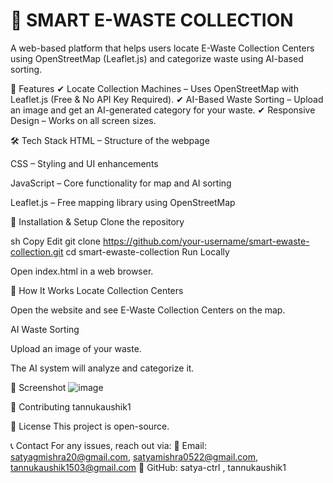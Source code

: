# 📌 SMART E-WASTE COLLECTION

A web-based platform that helps users locate E-Waste Collection Centers using OpenStreetMap (Leaflet.js) and categorize waste using AI-based sorting.

🔹 Features
✔ Locate Collection Machines – Uses OpenStreetMap with Leaflet.js (Free & No API Key Required).
✔ AI-Based Waste Sorting – Upload an image and get an AI-generated category for your waste.
✔ Responsive Design – Works on all screen sizes.

🛠️ Tech Stack
HTML – Structure of the webpage

CSS – Styling and UI enhancements

JavaScript – Core functionality for map and AI sorting

Leaflet.js – Free mapping library using OpenStreetMap

📜 Installation & Setup
Clone the repository

sh
Copy
Edit
git clone https://github.com/your-username/smart-ewaste-collection.git
cd smart-ewaste-collection
Run Locally

Open index.html in a web browser.

📍 How It Works
Locate Collection Centers

Open the website and see E-Waste Collection Centers on the map.

AI Waste Sorting

Upload an image of your waste.

The AI system will analyze and categorize it.

📸 Screenshot
![image](https://github.com/user-attachments/assets/844134b8-bc9c-48c3-a27a-766d4d835d20)


🤝 Contributing
tannukaushik1

📜 License
This project is open-source.

📞 Contact
For any issues, reach out via:
📧 Email: satyagmishra20@gmail.com, satyamishra0522@gmail.com, tannukaushik1503@gmail.com
🔗 GitHub: satya-ctrl , tannukaushik1
